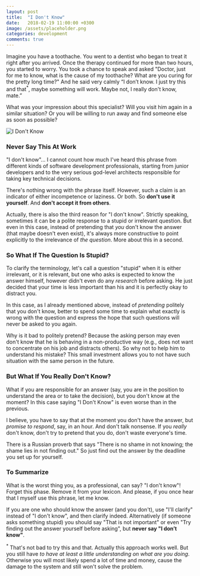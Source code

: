 ```yaml
---
layout: post
title:  "I Don't Know"
date:   2018-02-19 11:00:00 +0300
image: /assets/placeholder.png
categories: development
comments: true
---
```


Imagine you have a toothache. You went to a dentist who began to treat it right after you arrived. Once the therapy continued for more than two hours, you started to worry. You took a chance to speak and asked "Doctor, just for me to know, what is the cause of my toothache? What are you curing for the pretty long time?" And he said very calmly “I don’t know. I just try this and that<sup>*</sup>, maybe something will work. Maybe not, I really don't know, mate.”

What was your impression about this specialist? Will you visit him again in a similar situation? Or you will be willing to run away and find someone else as soon as possible?

<img alt="I Don't Know" src="{{ site.url }}{{ page.image }}">

### Never Say This At Work

"I don't know"... I cannot count how much I've heard this phrase from different kinds of software development professionals, starting from junior developers and to the very serious god-level architects responsible for taking key technical decisions.

There's nothing wrong with the phrase itself. However, such a claim is an indicator of either incompetence or laziness. Or both. So **don't use it yourself**. And **don't accept it from others**.

Actually, there is also the third reason for "I don't know". Strictly speaking, sometimes it can be a polite response to a stupid or irrelevant question. But even in this case, instead of pretending that _you_ don't know the answer (that maybe doesn't even exist), it's always more constructive to point explicitly to the irrelevance of _the question_. More about this in a second.

### So What If The Question Is Stupid?

To clarify the terminology, let's call a question "stupid" when it is either irrelevant, or it is relevant, but one who asks is expected to know the answer himself, however didn't even do any _research_ before asking. He just decided that your time is less important than his and it is perfectly okay to distract you.

In this case, as I already mentioned above, instead of _pretending_ politely that you don't know, better to spend some time to explain what exactly is wrong with the question and express the hope that such questions will never be asked to you again.

Why is it bad to politely pretend? Because the asking person may even don't know that he is behaving in a non-productive way (e.g., does not want to concentrate on his job and distracts others). So why not to help him to understand his mistake? This small investment allows you to not have such situation with the same person in the future.

### But What If You Really Don't Know?

What if you are responsible for an answer (say, you are in the position to understand the area or to take the decision), but you don't know at the moment? In this case saying "I Don't Know" is even worse than in the previous.

I believe, you have to say that at the moment you don't have the answer, but _promise to respond_, say, in an hour. And don't talk nonsense. If you _really_ don't know, don't try to pretend that you do, don't waste everyone's time.

There is a Russian proverb that says "There is no shame in not knowing; the shame lies in not finding out." So just find out the answer by the deadline you set up for yourself.

### To Summarize

What is the worst thing you, as a professional, can say? "I don't know"! Forget this phase. Remove it from your lexicon. And please, if you once hear that I myself use this phrase, let me know.

If you are one who should know the answer (and you don't), use "I'll clarify" instead of "I don't know", and then clarify indeed. Alternatively (if someone asks something stupid) you should say "That is not important" or even "Try finding out the answer yourself before asking", but **never say "I don’t know"**.

<sup>*</sup> That's not bad to try this and that. Actually this approach works well. But you still have _to have at least a little understanding on what are you doing_. Otherwise you will most likely spend a lot of time and money, cause the damage to the system and still won't solve the problem.